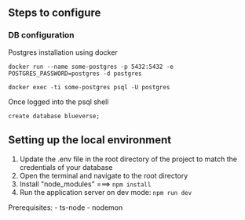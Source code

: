 
## Steps to configure

### DB configuration

Postgres installation using docker 

`docker run --name some-postgres -p 5432:5432 -e POSTGRES_PASSWORD=postgres -d postgres`

`docker exec -ti some-postgres psql -U postgres`

Once logged into the psql shell

`create database blueverse;`

## Setting up the local environment

1. Update the .env file in the root directory of the project to match the credentials of your database
2. Open the terminal and navigate to the root directory
3. Install "node_modules" ===> `npm install`
4. Run the application server on dev mode: `npm run dev`


Prerequisites: 
    - ts-node 
    - nodemon

